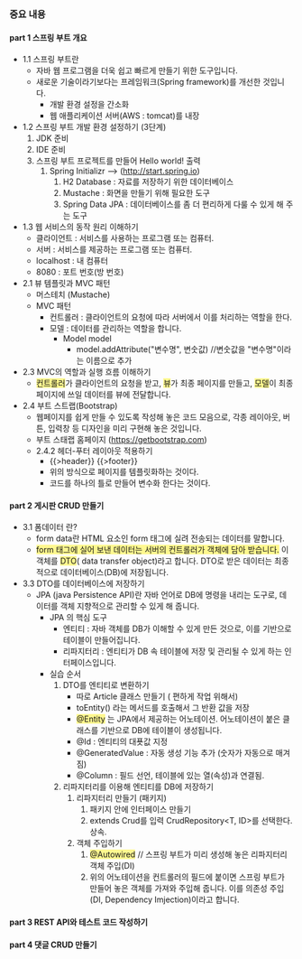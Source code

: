 
### 중요 내용

#### part 1 스프링 부트 개요
- 1.1 스프링 부트란
	- 자바 웹 프로그램을 더욱 쉽고 빠르게 만들기 위한 도구입니다.
	-  새로운 기술이라기보다는 프레임워크(Spring framework)를 개선한 것입니다.
		- 개발 환경 설정을 간소화
		- 웹 애플리케이션 서버(AWS : tomcat)를 내장
- 1.2 스프링 부트 개발 환경 설정하기 (3단계)
	1. JDK 준비
	2. IDE 준비
	3. 스프링 부트 프로젝트를 만들어 Hello world! 출력
		1. Spring Initializr --> (http://start.spring.io)
			1. H2 Database : 자료를 저장하기 위한 데이터베이스
			2. Mustache : 화면을 만들기 위해 필요한 도구
			3. Spring Data JPA : 데이터베이스를 좀 더 편리하게 다룰 수 있게 해 주는 도구
- 1.3 웹 서비스의 동작 원리 이해하기
	- 클라이언트 : 서비스를 사용하는 프로그램 또는 컴퓨터.
	- 서버 : 서비스를 제공하는 프로그램 또는 컴퓨터.
	- localhost : 내 컴퓨터
	- 8080 : 포트 번호(방 번호)
- 2.1 뷰 템플릿과 MVC 패턴
	- 머스테치 (Mustache)
	- MVC 패턴
		- 컨트롤러 : 클라이언트의 요청에 따라 서버에서 이를 처리하는 역할을 한다.
		- 모델 : 데이터를 관리하는 역할을 합니다.
			- Model model
				- model.addAttribute("변수명", 변숫값) //변숫값을 "변수명"이라는 이름으로 추가
- 2.3 MVC의 역할과 실행 흐름 이해하기
	- <span style="background:#fff88f">컨트롤러</span>가 클라이언트의 요청을 받고, <span style="background:#fff88f">뷰</span>가 최종 페이지를 만들고, <span style="background:#fff88f">모델</span>이 최종 페이지에 쓰일 데이터를 뷰에 전달합니다.
- 2.4 부트 스트랩(Bootstrap)
	- 웹페이지를 쉽게 만들 수 있도록 작성해 놓은 코드 모음으로, 각종 레이아웃, 버튼, 입력창 등 디자인을 미리 구현해 놓은 것입니다.
	- 부트 스태랩 홈페이지 (https://getbootstrap.com)
	- 2.4.2  헤더-푸터 레이아웃 적용하기
		- {{>header}}  {{>footer}}
		- 위의 방식으로 페이지를 템플릿화하는 것이다.
		- 코드를 하나의 틀로 만들어 변수화 한다는 것이다.

#### part 2 게시판 CRUD 만들기
- 3.1 폼데이터 란?
	- form data란 HTML 요소인 form 태그에 실려 전송되는 데이터를 말합니다.
	- <span style="background:#fff88f">form 태그에 실어 보낸 데이터는 서버의 컨트롤러가 객체에 담아 받습니다.</span> 이 객체를 <span style="background:#fff88f">DTO</span>( data transfer object)라고 합니다. DTO로 받은 데이터는 최종적으로 데이터베이스(DB)에 저장됩니다.
- 3.3 DTO를 데이터베이스에 저장하기
	- JPA (java Persistence API)란 자바 언어로 DB에 명령을 내리는 도구로, 데이터를 객체 지향적으로 관리할 수 있게 해 줍니다.
		- JPA 의 핵심 도구
			- 엔티티 : 자바 객체를 DB가 이해할 수 있게 만든 것으로, 이를 기반으로 테이블이 만들어집니다.
			- 리파지터리 : 엔티티가 DB 속 테이블에 저장 및 관리될 수 있게 하는 인터페이스입니다.
		- 실습 순서
			1. DTO를 엔티티로 변환하기
				- 따로 Article 클래스 만들기 ( 편하게 작업 위해서) 
				- toEntity() 라는 메서드를 호출해서 그 반환 값을 저장
				- <span style="background:#fff88f">@Entity</span> 는 JPA에서 제공하는 어노테이션. 어노테이션이 붙은 클래스를 기반으로 DB에 테이블이 생성됩니다.
				- @Id : 엔티티의 대푯값 지정
				- @GeneratedValue : 자동 생성 기능 추가 (숫자가 자동으로 매겨짐)
				- @Column : 필드 선언, 테이블에 있는 열(속성)과 연결됨.
			2. 리파지터리를 이용해 엔티티를 DB에 저장하기
				1. 리파지터리 만들기 (패키지)
					1. 패키지 안에 인터페이스 만들기
					2.  extends Crud를 입력  CrudRepository<T, ID>를 선택한다. 상속.
				2.  객체 주입하기
					1. <span style="background:#fff88f">@Autowired</span> // 스프링 부트가 미리 생성해 놓은 리파지터리 객체 주입(DI)
					2. 위의 어노테이션을 컨트롤러의 필드에 붙이면 스프링 부트가 만들어 놓은 객체를 가져와 주입해 줍니다. 이를 의존성 주입(DI, Dependency Imjection)이라고 합니다.

#### part 3 REST API와 테스트 코드 작성하기

#### part 4 댓글 CRUD 만들기

